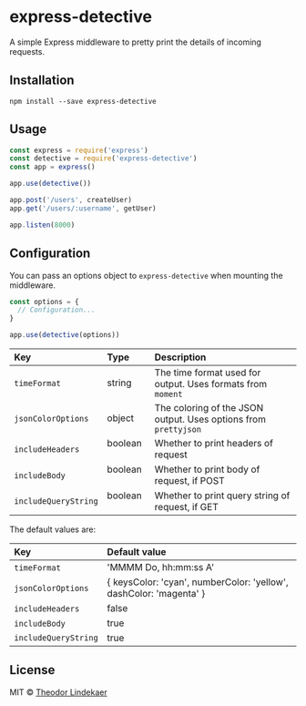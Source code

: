 # express-detective
A simple Express middleware to pretty print the details of incoming requests.

## Installation
```
npm install --save express-detective
```

## Usage
```js
const express = require('express')
const detective = require('express-detective')
const app = express()

app.use(detective())

app.post('/users', createUser)
app.get('/users/:username', getUser)

app.listen(8000)
```

## Configuration
You can pass an options object to `express-detective` when mounting the middleware.

```js
const options = {
  // Configuration...
}

app.use(detective(options))
```

| Key           | Type          | Description  |
| :------------- |:-------------| :-------------|
| `timeFormat`         | string      | The time format used for output. Uses formats from `moment` |
| `jsonColorOptions`   | object      | The coloring of the JSON output. Uses options from `prettyjson` |
| `includeHeaders`     | boolean     | Whether to print headers of request |
| `includeBody`        | boolean     | Whether to print body of request, if POST |
| `includeQueryString` | boolean     | Whether to print query string of request, if GET |

The default values are:

| Key           | Default value | 
| :-------------|:--------------| 
| `timeFormat`         | 'MMMM Do, hh:mm:ss A'
| `jsonColorOptions`   | { keysColor: 'cyan', numberColor: 'yellow', dashColor: 'magenta' }
| `includeHeaders`     | false     
| `includeBody`        | true     
| `includeQueryString` | true     

## License
MIT © [Theodor Lindekaer](http://lindekaer.com)
